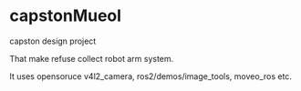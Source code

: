 # capstonMueol
 capston design project

That make refuse collect robot arm system.

It uses opensoruce v4l2_camera, ros2/demos/image_tools, moveo_ros etc.
